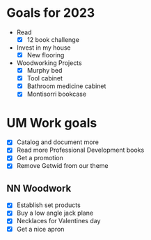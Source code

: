 # Goals for 2023

- Read
  - [x] 12 book challenge
- Invest in my house
  - [x] New flooring
- Woodworking Projects
  - [x] Murphy bed
  - [x] Tool cabinet
  - [x] Bathroom medicine cabinet
  - [x] Montisorri bookcase

# UM Work goals

- [x] Catalog and document more
- [x] Read more Professional Development books
- [x] Get a promotion
- [x] Remove Getwid from our theme

## NN Woodwork

- [x] Establish set products
- [x] Buy a low angle jack plane
- [x] Necklaces for Valentines day
- [x] Get a nice apron
